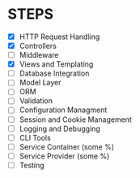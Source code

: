 # STEPS

- [X] HTTP Request Handling
- [X] Controllers
- [ ] Middleware
- [X] Views and Templating
- [ ] Database Integration
- [ ] Model Layer
- [ ] ORM
- [ ] Validation
- [ ] Configuration Managment
- [ ] Session and Cookie Management
- [ ] Logging and Debugging
- [ ] CLI Tools
- [ ] Service Container (some %)
- [ ] Service Provider (some %)
- [ ] Testing
